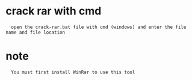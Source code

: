 # crack rar with cmd
      open the crack-rar.bat file with cmd (windows) and enter the file name and file location
# note
      You must first install WinRar to use this tool
